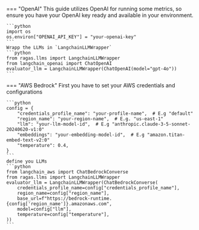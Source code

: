 
=== "OpenAI"
    This guide utilizes OpenAI for running some metrics, so ensure you have your OpenAI key ready and available in your environment.
    
    ```python
    import os
    os.environ["OPENAI_API_KEY"] = "your-openai-key"
    ```
    Wrapp the LLMs in `LangchainLLMWrapper`
    ```python
    from ragas.llms import LangchainLLMWrapper
    from langchain_openai import ChatOpenAI
    evaluator_llm = LangchainLLMWrapper(ChatOpenAI(model="gpt-4o"))
    ```


=== "AWS Bedrock"
    First you have to set your AWS credentials and configurations

    ```python
    config = {
        "credentials_profile_name": "your-profile-name",  # E.g "default"
        "region_name": "your-region-name",  # E.g. "us-east-1"
        "llm": "your-llm-model-id",  # E.g "anthropic.claude-3-5-sonnet-20240620-v1:0"
        "embeddings": "your-embedding-model-id",  # E.g "amazon.titan-embed-text-v2:0"
        "temperature": 0.4,
    }
    ```
    define you LLMs
    ```python
    from langchain_aws import ChatBedrockConverse
    from ragas.llms import LangchainLLMWrapper
    evaluator_llm = LangchainLLMWrapper(ChatBedrockConverse(
        credentials_profile_name=config["credentials_profile_name"],
        region_name=config["region_name"],
        base_url=f"https://bedrock-runtime.{config['region_name']}.amazonaws.com",
        model=config["llm"],
        temperature=config["temperature"],
    ))
    ```